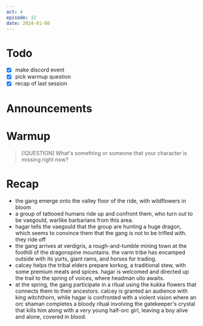 ```yaml
---
act: 4
episode: 12
date: 2024-01-08
---
```

# Todo
- [x] make discord event
- [x] pick warmup question
- [x] recap of last session
# Announcements
# Warmup
> [!QUESTION] What's something or someone that your character is missing right now?
# Recap
- the gang emerge onto the valley floor of the ride, with wildflowers in bloom
- a group of tattooed humans ride up and confront them, who turn out to be vaegould, warlike barbarians from this area.
- hagar tells the vaegould that the group are hunting a huge dragon, which seems to convince them that the gang is not to be trifled with. they ride off
- the gang arrives at verdigris, a rough-and-tumble mining town at the foothill of the dragonspine mountains. the varm tribe has encamped outside with its yurts, giant rams, and horses for trading.
- calcey helps the tribal elders prepare korkog, a traditional stew, with some premium meats and spices. hagar is welcomed and directed up the trail to the spring of voices, where headman ullo awaits.
- at the spring, the gang participate in a ritual using the kukka flowers that connects them to their ancestors. calcey is granted an audience with king witchthorn, while hagar is confronted with a violent vision where an orc shaman completes a bloody ritual involving the gatekeeper's crystal that kills him along with a very young half-orc girl, leaving a boy alive and alone, covered in blood.